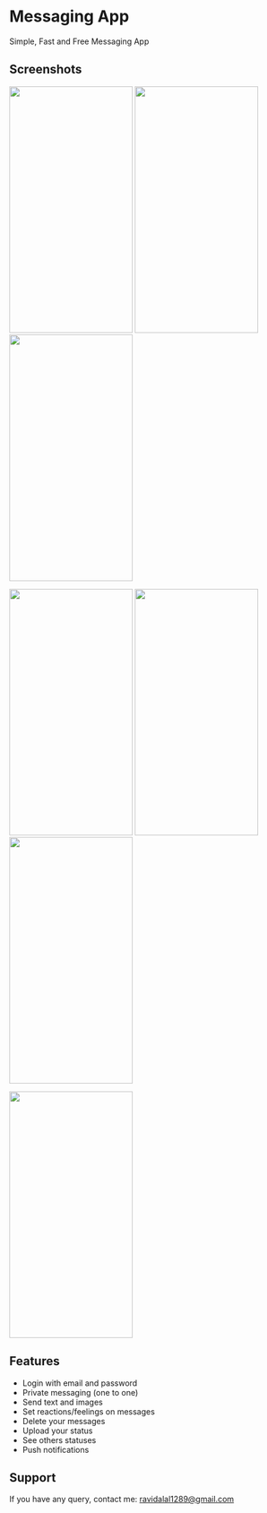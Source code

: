 # Messaging App

Simple, Fast and Free Messaging App


## Screenshots

<img src="https://user-images.githubusercontent.com/76242694/167341923-6c72e41f-6d74-48bd-ac25-57e711dde16f.png" width="220" height="440"> <img src="https://user-images.githubusercontent.com/76242694/167342243-d014582c-4032-4f55-918f-ecf246aef5ab.png" width="220" height="440"> <img src="https://user-images.githubusercontent.com/76242694/167342433-1f2c596f-4732-4322-b1e1-070f93bb8b56.png" width="220" height="440">

<img src="https://user-images.githubusercontent.com/76242694/167342452-975665c6-8e79-412d-8a2a-4ca055061adc.png" width="220" height="440"> <img src="https://user-images.githubusercontent.com/76242694/167342464-8777c89b-12be-484e-ab78-6cbfa7a092c1.png" width="220" height="440"> <img src="https://user-images.githubusercontent.com/76242694/167342476-bf94b3c7-182c-40e5-842f-ed6a12e5c9de.png" width="220" height="440">

<img src="https://user-images.githubusercontent.com/76242694/167342487-4c1590c5-5178-41fd-b7d6-5b9716ecc908.png" width="220" height="440">

## Features

- Login with email and password
- Private messaging (one to one)
- Send text and images
- Set reactions/feelings on messages
- Delete your messages
- Upload your status
- See others statuses
- Push notifications


## Support

If you have any query, contact me: ravidalal1289@gmail.com

